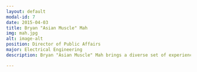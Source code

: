 ```yaml
---
layout: default
modal-id: 7
date: 2015-04-03
title: Bryan "Asian Muscle" Mah
img: mah.jpg
alt: image-alt
position: Director of Public Affairs
major: Electrical Engineering
description: Bryan "Asian Muscle" Mah brings a diverse set of experiences as the National Director of Financial Management, as well as the Squadron Information Management Officer and Candidate Training Staff member, giving him experience in most areas of the society. His depth of knowledge makes him the perfect person to publicize our many service events and the causes we advocate. He will work to communicate internally and externally, string to gain recognition for our hardworking Arnies by our fellow members and our Air Force Family partners. The blue and gold we wear will become synonymous with meaningful service under Bryan's leadership.

---
```

